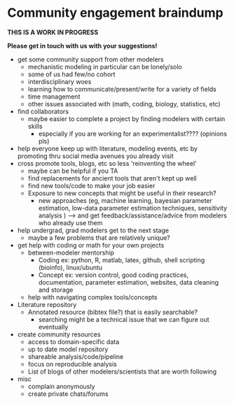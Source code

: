 
# Community engagement braindump
**THIS IS A WORK IN PROGRESS** 

__Please get in touch with us with your suggestions!__

* get some community support from other modelers
    * mechanistic modeling in particular can be lonely/solo
    * some of us had few/no cohort
    * interdisciplinary woes
    * learning how to communicate/present/write for a variety of fields
    * time management
    * other issues associated with (math, coding, biology, statistics, etc)
* find collaborators
    * maybe easier to complete a project by finding modelers with certain skills
        * especially if you are working for an experimentalist???? (opinions pls)
* help everyone keep up with literature, modeling events, etc by promoting thru social media avenues you already visit
* cross promote tools, blogs, etc so less 'reinventing the wheel'
    * maybe can be helpful if you TA
    * find replacements for ancient tools that aren't kept up well 
    * find new tools/code to make your job easier
    * Exposure to new concepts that might be useful in their research?
        * new approaches (eg, machine learning, bayesian parameter estimation, low-data parameter estimation techniques, sensitivity analysis ) --> and get feedback/assistance/advice from modelers who already use them 
* help undergrad, grad modelers get to the next stage 
    * maybe a few problems that are relatively unique?
* get help with coding or math for your own projects
    * between-modeler mentorship 
        * Coding ex: python, R, matlab, latex, github, shell scripting (bioinfo), linux/ubuntu 
        * Concept ex: version control, good coding practices, documentation, parameter estimation, websites, data cleaning and storage
    * help with navigating complex tools/concepts 
* Literature repository
    * Annotated resource (bibtex file?) that is easily searchable?
        * searching might be a technical issue that we can figure out eventually
* create community resources
    * access to domain-specific data
    * up to date model repository
    * shareable analysis/code/pipeline
    * focus on reproducible analysis
    * List of blogs of other modelers/scientists that are worth following
* misc
    * complain anonymously
    * create private chats/forums 